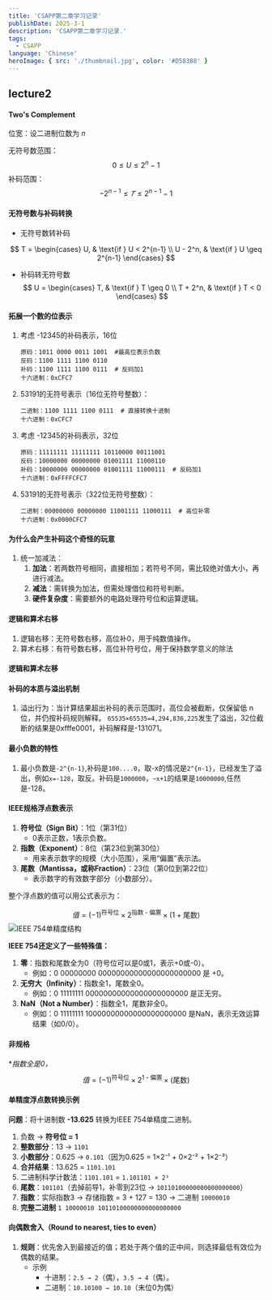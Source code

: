 ```yaml
---
title: 'CSAPP第二章学习记录'
publishDate: 2025-3-1
description: 'CSAPP第二章学习记录.'
tags:
  - CSAPP
language: 'Chinese'
heroImage: { src: './thumbnail.jpg', color: '#D58388' }
---
```


## lecture2

#### **Two's Complement**

位宽：设二进制位数为 𝑛

无符号数范围：
$$
0\leq U \leq 2^n-1
$$
补码范围：
$$
-2^{n-1}≤𝑇≤2^{n-1}-1
$$
#### **无符号数与补码转换**

- 无符号数转补码

$$
T =
\begin{cases}
U, & \text{if } U < 2^{n-1} \\
U - 2^n, & \text{if } U \geq 2^{n-1}
\end{cases}
$$

- 补码转无符号数
  $$
  U =
  \begin{cases}
  T, & \text{if } T \geq 0 \\
  T + 2^n, & \text{if } T < 0
  \end{cases}
  $$

####  拓展一个数的位表示

1. 考虑 -12345的补码表示，16位

   ```
   原码：1011 0000 0011 1001  #最高位表示负数
   反码：1100 1111 1100 0110
   补码：1100 1111 1100 0111  # 反码加1
   十六进制：0xCFC7
   ```

2. 53191的无符号表示（16位无符号整数）：

   ```
   二进制：1100 1111 1100 0111  # 直接转换十进制
   十六进制：0xCFC7
   ```

   

3. 考虑 -12345的补码表示，32位

   ```
   原码：11111111 11111111 10110000 00111001
   反码：10000000 00000000 01001111 11000110
   补码：10000000 00000000 01001111 11000111  # 反码加1
   十六进制：0xFFFFCFC7
   ```

4. 53191的无符号表示（322位无符号整数）：

   ```
   二进制：00000000 00000000 11001111 11000111  # 高位补零
   十六进制：0x0000CFC7

#### 为什么会产生补码这个奇怪的玩意
1. 统一加减法：
   1. **加法**：若两数符号相同，直接相加；若符号不同，需比较绝对值大小，再进行减法。
   2. **减法**：需转换为加法，但需处理借位和符号判断。
   3. **硬件复杂度**：需要额外的电路处理符号位和运算逻辑。
   
#### 逻辑和算术右移
1. 逻辑右移：无符号数右移，高位补0，用于纯数值操作。
2. 算术右移：有符号数右移，高位补符号位，用于保持数学意义的除法
#### 逻辑和算术左移


#### 补码的本质与溢出机制
1. 溢出行为：当计算结果超出补码的表示范围时，高位会被截断，仅保留低 n 位，并仍按补码规则解释。
   `65535×65535=4,294,836,225`发生了溢出，32位截断的结果是0xfffe0001，补码解释是-131071。

#### 最小负数的特性
1. 最小负数是`-2^{n-1}`,补码是`100....0`，取-x的情况是`2^{n-1}`，已经发生了溢出，例如`x=-128`，取反。补码是`1000000`，`~x+1`的结果是`10000000`,任然是-128。

#### IEEE规格浮点数表示
1. **符号位（Sign Bit）**：1位（第31位）
   - 0表示正数，1表示负数。
2. **指数（Exponent）**：8位（第23位到第30位）
   - 用来表示数字的规模（大小范围），采用“偏置”表示法。
3. **尾数（Mantissa，或称Fraction）**：23位（第0位到第22位）
   - 表示数字的有效数字部分（小数部分）。

整个浮点数的值可以用公式表示为：

$$
值 = (-1)^{\text{符号位}} \times 2^{\text{指数 - 偏置}} \times (1 + \text{尾数})
$$
![IEEE 754单精度结构](https://upload.wikimedia.org/wikipedia/commons/thumb/d/d2/Float_example.svg/1200px-Float_example.svg.png)

**IEEE 754还定义了一些特殊值：**

1. **零**：指数和尾数全为0（符号位可以是0或1，表示+0或-0）。
   - 例如：0 00000000 00000000000000000000000 是 +0。
2. **无穷大（Infinity）**：指数全1，尾数全0。
   - 例如：0 11111111 00000000000000000000000 是正无穷。
3. **NaN（Not a Number）**：指数全1，尾数非全0。
   - 例如：0 11111111 10000000000000000000000 是NaN，表示无效运算结果（如0/0）。

#### 非规格

**指数全是0，*
$$
值 = (-1)^{\text{符号位}} \times 2^{\text{1 - 偏置}} \times ( \text{尾数})
$$

#### **单精度浮点数转换示例**

**问题**：将十进制数 **-13.625** 转换为IEEE 754单精度二进制。

1. 负数 → **符号位 = 1**
2. **整数部分**：13 → `1101`
3. **小数部分**：0.625 → `0.101`（因为0.625 = 1×2⁻¹ + 0×2⁻² + 1×2⁻³）
4. **合并结果**：13.625 = `1101.101`
5. 二进制科学计数法：`1101.101` = `1.101101 × 2³`
6. **尾数**：`101101`（去掉前导1，补零到23位 → `10110100000000000000000`）
7. **指数**：实际指数3 → 存储指数 = 3 + 127 = 130 → 二进制 `10000010`
8. **完整二进制** `1 10000010 10110100000000000000000`

#### 向偶数舍入（Round to nearest, ties to even）

1. **规则**：优先舍入到最接近的值；若处于两个值的正中间，则选择最低有效位为偶数的结果。
   - 示例
     - 十进制：`2.5 → 2`（偶），`3.5 → 4`（偶）。
     - 二进制：`10.10100 → 10.10`（末位0为偶）









